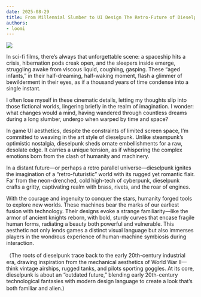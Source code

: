 ```yaml
---
date: 2025-08-29
title: From Millennial Slumber to UI Design The Retro-Future of Dieselpunk
authors:
- loomi
---
```

![](http://jing.games/assets/blog/devlog-2025-8-29.jpg)

In sci-fi films, there’s always that unforgettable scene: a spaceship hits a crisis, hibernation pods creak open, and the sleepers inside emerge, struggling awake from viscous liquid, coughing, gasping. These “aged infants,” in their half-dreaming, half-waking moment, flash a glimmer of bewilderment in their eyes, as if a thousand years of time condense into a single instant.<!-- more -->

I often lose myself in these cinematic details, letting my thoughts slip into those fictional worlds, lingering briefly in the realm of imagination. I wonder: what changes would a mind, having wandered through countless dreams during a long slumber, undergo when warped by time and space?

In game UI aesthetics, despite the constraints of limited screen space, I’m committed to weaving in the art style of dieselpunk. Unlike steampunk’s optimistic nostalgia, dieselpunk sheds ornate embellishments for a raw, desolate edge. It carries a unique tension, as if whispering the complex emotions born from the clash of humanity and machinery.

In a distant future—or perhaps a retro parallel universe—dieselpunk ignites the imagination of a “retro-futuristic” world with its rugged yet romantic flair. Far from the neon-drenched, cold high-tech of cyberpunk, dieselpunk crafts a gritty, captivating realm with brass, rivets, and the roar of engines.

With the courage and ingenuity to conquer the stars, humanity forged tools to explore new worlds. These machines bear the marks of our earliest fusion with technology. Their designs evoke a strange familiarity—like the armor of ancient knights reborn, with bold, sturdy curves that encase fragile human forms, radiating a beauty both powerful and vulnerable. This aesthetic not only lends games a distinct visual language but also immerses players in the wondrous experience of human-machine symbiosis during interaction.

（The roots of dieselpunk trace back to the early 20th-century industrial era, drawing inspiration from the mechanical aesthetics of World War II—think vintage airships, rugged tanks, and pilots sporting goggles. At its core, dieselpunk is about an “outdated future,” blending early 20th-century technological fantasies with modern design language to create a look that’s both familiar and alien.）